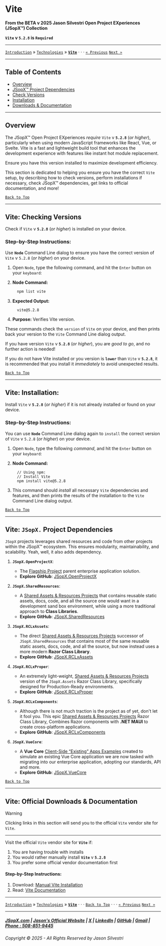 ﻿# Vite

**From the ﻿BETA v 2025 Jason Silvestri Open Project EXperiences (JSopX™) Collection**

**`Vite` v `5.2.8` is `Required`**

---

[`Introduction`](../../../../../Introduction/) » [`Technologies`](./ReadMe.md) » **[`Vite`](./Vite.md)** · · · [`« Previous`](./Vue.md) [`Next »`](./Bash.md)

---

## Table of Contents

- [Overview](#overview)
- [JSopX™ Project Dependencies](#vite-jsopx-project-dependencies)
- [Check Versions](#vite-checking-versions)
- [Installation](#vite-installation)
- [Downloads & Documentation](#vite-official-downloads--documentation)

---

## **Overview**  

The JSopX™ Open Project EXperiences _require_ `Vite` v **`5.2.8`** (_or higher_), particularly when using modern JavaScript frameworks like React, Vue, or Svelte. Vite is a fast and lightweight build tool that enhances the development experience with features like instant hot module replacement. 

Ensure you have this version installed to maximize development efficiency.

This section is dedicated to helping you ensure you have the correct `Vite` setup, by describing how to check versions, perform installations if necessary, check JSopX™ dependencies, get links to official documentation, and more!


[`Back to Top`](#table-of-contents)

---

## Vite: Checking Versions

Check if `Vite` v **`5.2.8`** (_or higher_) is installed on your device.

### Step-by-Step Instructions:

Use **`Node`** Command Line dialog to ensure you have the correct version of `Vite` v `5.2.8` (_or higher_) on your device.
   
1. Open `Node`, type the following command, and hit the `Enter` button on your `keyboard`:
   
2. **Node Command:**
     ```bash
       npm list vite
     ```
3. **Expected Output:** 
     ```
       vite@5.2.8
     ```
4. **Purpose:** Verifies Vite version.

These commands check the `version` of `Vite` on your device, and then prints back your version to the `Vite` Command Line dialog output.
   
If you have version `Vite` v **`5.2.8`** (_or higher_), you are _good to go_, and no further action is needed!
   
If you do not have Vite installed or you version is **`lower`** than `Vite` v **`5.2.8`**, it is recommended that you install it _immediately_ to avoid unexpected results.


[`Back to Top`](#table-of-contents)

---


## Vite: Installation:

Install `Vite` v **`5.2.8`** (_or higher_) if it is not already installed or found on your device.

### Step-by-Step Instructions:

You can use **`Node`** Command Line dialog again to `install` the correct version of `Vite` v `5.2.8` (_or higher_) on your device.
   
1. Open `Node`, type the following _command_, and hit the `Enter` button on your `keyboard`:

2. **Node Command:**
     ```node
       // Using npm:
       // Install Vite
       npm install vite@5.2.8
      ```
    
3. This command should _install_ all necessary `Vite` dependencies and features, and then prints the results of the installation to the `Vite` Command Line dialog output.

[`Back to Top`](#table-of-contents)

---

## **Vite: `JSopX.` Project Dependencies**

`JSopX` projects leverages shared resources and code from other projects within the JSopX™ ecosystem. This ensures modularity, maintainability, and scalability. Yeah, well, it also adds dependency.

1. **`JSopX.OpenProjectX`**:
   - The [Flagship Project](../../../../../Introduction/JSopxProjectsFamilies.md#1-flagship-projects) parent enterprise application solution.
   - **Explore GitHub**: [JSopX.OpenProjectX](../../../../../OpenProjects/jsopx.OpenProjectX)

2. **`JSopX.SharedResources`**:
   - A [Shared Assets & Resources Projects](../../../../../Introduction/JSopxProjectsFamilies.md#2-shared-assets--resources-projects) that contains reusable static assets, docs, code, and all the source one would want in a development sand box environment, while using a more traditional approach to **Class Libraries**.
   - **Explore GitHub**: [JSopX.SharedResources](../../../../../OpenProjects/jsopx.SharedResources)
 
3. **`JSopX.RCLxAssets`**:
   - The direct [Shared Assets & Resources Projects](../../../../../Introduction/JSopxProjectsFamilies.md#2-shared-assets--resources-projects) successor of `JSopX.SharedResources` that contains most of the same reusable static assets, docs, code, and all the source, but now instead uses a more modern **Razor Class Library**. 
   - **Explore GitHub**: [JSopX.RCLxAssets](../../../../../OpenProjects/jsopx.RCLxAssets)

4. **`JSopX.RCLxProper`**:
   - An extremely light-weight, [Shared Assets & Resources Projects](../../../../../Introduction/JSopxProjectsFamilies.md#2-shared-assets--resources-projects) version of the `JSopX.Assets` Razor Class Library, specifically designed for Production-Ready environments.
   - **Explore GitHub**: [JSopX.RCLxProper](../../../../../OpenProjects/jsopx.RCLxProper)

5. **`JSopX.RCLxComponents`**:
   - Although there is not much traction is the project as of yet, don't let it fool you. This epic [Shared Assets & Resources Projects](../../../../../Introduction/JSopxProjectsFamilies.md#2-shared-assets--resources-projects) Razor Class Library, Combines Razor components with **.NET MAUI** to create cross-platform applications.
   - **Explore GitHub**: [JSopX.RCLxComponents](../../../../../OpenProjects/jsopx.RCLxComponents)

6. **`JSopX.VueCore`**:
    - A **Vue Core** [Client-Side “Existing” Apps Examples](../../../../../Introduction/JSopxProjectsFamilies.md#5-client-side-existing-apps-examples) created to simulate an existing Vue Core application we are now tasked with migrating into our enterprise application, adopting our standards, API and more.
    - **Explore GitHub**: [JSopX.VueCore](../../../../../OpenProjects/jsopx.VueCore)
  
[`Back to Top`](#table-of-contents)

---

## Vite: Official Downloads & Documentation

> [!WARNING]
> Clicking links in this section will send you to the official `Vite` vendor site for `Vite`.
> 

---

Visit the official `Vite` vendor site for **`Vite`** if:

1. You are having trouble with installs
2. You would rather manually install **`Vite`** v **`5.2.8`**
3. You prefer some official vendor documentation first
   
#### Step-by-Step Instructions:
   
1. Download: [Manual Vite Installation](https://vitejs.dev/)
2. Read: [Vite Documentation](https://vitejs.dev/)

---

[`Introduction`](../../../../../Introduction/) » [`Technologies`](./ReadMe.md) » **[`Vite`](./Vite.md)** · · · [`Back to Top`](#table-of-contents) · · · [`« Previous`](./Vue.md) [`Next »`](./Bash.md)

---

##### [JSopX.com](https://www.jsopx.com/) | [Jason's Official Website](https://www.jsilvestri.com/) | [X](https://www.x.com/JasonSilvestri) | [LinkedIn](http://www.linkedin.com/in/JasonSilvestri) | [GitHub](https://github.com/JasonSilvestri) | [Gmail](mailto:therealjasonsilvestri@gmail.com) | [Phone : 508-851-9445](phoneto:508-851-9445)

###### Copyright © 2025 - All Rights Reserved by Jason Silvestri

